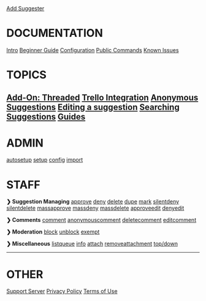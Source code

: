 <div class="sidebar-top-button">
  <a href="https://suggester.js.org/invite" class="sidebar-btn">
    <i class="fa-solid fa-plus"></i> Add Suggester
  </a>
</div>
<div class="tight-links">

# **DOCUMENTATION**

[<i class="fa-solid fa-circle-info"></i> Intro](home.md)
[<i class="fa-solid fa-book"></i> Beginner Guide](/beginner-guide.md)
[<i class="fa-solid fa-gear"></i> Configuration](/config/configuration.md)
[<i class="fa-solid fa-wrench"></i> Public Commands](/sumup.md)
[<i class="fa-solid fa-font-awesome"></i> Known Issues](/topics/known-issues.md)

</div>

<div class="tight-links">

# **TOPICS**
[<i class="fa-solid fa-star" style="color: #FFD43B;"></i> Add-On: Threaded](/topics/threaded.md)
[<i class="fas fa-cogs"></i> Trello Integration](/topics/trello/intro.md)
[<i class="fa-solid fa-user-secret"></i> Anonymous Suggestions](/topics/anonymous-suggestions.md)
[<i class="fa-solid fa-pen"></i> Editing a suggestion](/topics/suggestion-editing.md)
[<i class="fa-solid fa-magnifying-glass"></i> Searching Suggestions](/topics/search.md)
[<i class="fa-solid fa-book"></i> Guides](/topics/guides/intro.md)
---
</div>


# **ADMIN**
[autosetup](/admin/autosetup.md)
[setup](/admin/setup.md)
[config](/config/configuration.md)
[import](/admin/import.md)

# **STAFF**

**❯ Suggestion Managing**
[approve](/staff/approve.md)
[deny](/staff/deny.md)
[delete](/staff/delete.md)
[dupe](/staff/dupe.md)
[mark](/staff/mark.md)
[silentdeny](/staff/silentdeny.md)
[silentdelete](/staff/silentdelete.md)
[massapprove](/staff/massapprove.md)
[massdeny](/staff/massdeny.md)
[massdelete](/staff/massdelete.md)
[approveedit](/staff/approveedit.md)
[denyedit](/staff/denyedit.md)

**❯ Comments**
[comment](/staff/comment.md)
[anonymouscomment](/staff/acomment.md)
[deletecomment](/staff/deletecomment.md)
[editcomment](/staff/comment-editing.md)

**❯ Moderation**
[block](/staff/block.md)
[unblock](/staff/unblock.md)
[exempt](/staff/exempt.md)

**❯ Miscellaneous**
[listqueue](/staff/listqueue.md)
[info](/staff/info.md)
[attach](/staff/attach.md)
[removeattachment](/staff/removeattachment.md)
[top/down](/staff/top-n-down.md)

---
# **OTHER**
[<i class="fa-solid fa-question"></i> Support Server](https://suggester.js.org/support)
[<i class="fa-solid fa-lock"></i> Privacy Policy](/legal/privacy.md)
[<i class="fa-solid fa-section"></i> Terms of Use](/legal/terms.md)